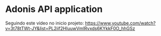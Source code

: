 # Adonis API application

Seguindo este vídeo no inicio projeto:
https://www.youtube.com/watch?v=3t78tTWt-JY&list=PL2iif2HIuuwVmlRvxds6KYkkF0O_hhGSz
